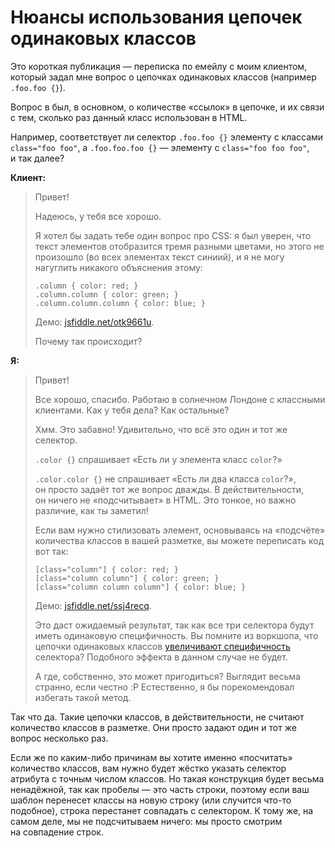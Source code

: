 # Нюансы использования цепочек одинаковых классов

Это короткая публикация — переписка по емейлу с моим клиентом, который задал мне вопрос о цепочках одинаковых классов (например `.foo.foo {}`).

Вопрос в был, в основном, о количестве «ссылок» в цепочке, и их связи с тем, сколько раз данный класс использован в HTML.

Например, соответствует ли селектор `.foo.foo {}` элементу с классами `class="foo foo"`, а `.foo.foo.foo {}` — элементу с `class="foo foo foo"`, и так далее?

**Клиент:**

> Привет!
>
> Надеюсь, у тебя все хорошо.
>
> Я хотел бы задать тебе один вопрос про CSS: я был уверен, что текст элементов отобразится тремя разными цветами, 
но этого не произошло (во всех элементах текст синиий), и я не могу нагуглить никакого объяснения этому:
>
>     .column { color: red; }
>     .column.column { color: green; }
>     .column.column.column { color: blue; }
>
>
> Демо: [jsfiddle.net/otk9661u][1].
>
> Почему так происходит?

**Я:**

> Привет!
>
> Все хорошо, спасибо. Работаю в солнечном Лондоне с классными клиентами. Как у тебя дела? Как остальные?
>
> Хмм. Это забавно! Удивительно, что всё это один и тот же селектор.
>
> `.color {}` спрашивает «Есть ли у элемента класс `color`?»
>
> `.color.color {}` не спрашивает «Есть ли два класса `color`?», он просто задаёт тот же вопрос дважды. В действительности, он ничего не «подсчитывает» в HTML.
> Это тонкое, но важно различие, как ты заметил!
>
>
> Если вам нужно стилизовать элемент, основываясь на «подсчёте» количества классов в вашей разметке, вы можете переписать код вот так:
>
>
>     [class="column"] { color: red; }
>     [class="column column"] { color: green; }
>     [class="column column column"] { color: blue; }
>
>
> Демо: [jsfiddle.net/ssj4recq][2].
>
> Это даст ожидаемый результат, так как все три селектора будут иметь одинаковую специфичность. Вы помните из воркшопа, что цепочки одинаковых классов [увеличивают специфичность][3] селектора? Подобного эффекта в данном случае не будет.
>
> А где, собственно, это может пригодиться? Выглядит весьма странно, если честно :P
> Естественно, я бы порекомендовал избегать такой метод.
>

Так что да. Такие цепочки класcов, в действительности, не считают количество классов в разметке. Они просто задают 
один и тот же вопрос несколько раз.

Если же по каким-либо причинам вы хотите именно «посчитать» количество классов, вам нужно будет жёстко указать селектор атрибута с точным числом классов. Но такая конструкция будет весьма ненадёжной, так как пробелы — это часть строки, поэтому если ваш шаблон перенесет классы на новую строку (или случится что-то подобное), строка перестанет совпадать с селектором. К тому же, на самом деле, мы не подсчитываем ничего: мы просто смотрим на совпадение строк.

[1]: https://jsfiddle.net/otk9661u/
[2]: https://jsfiddle.net/ssj4recq/1/
[3]: http://csswizardry.com/2014/07/hacks-for-dealing-with-specificity/
